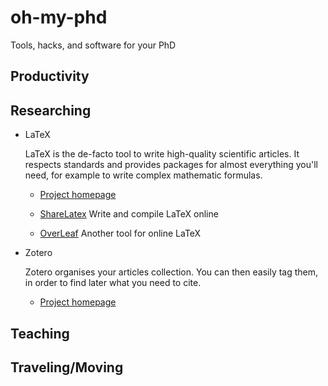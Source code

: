 oh-my-phd
=========

Tools, hacks, and software for your PhD

## Productivity

## Researching

* LaTeX
  
  LaTeX is the de-facto tool to write high-quality scientific
  articles.  It respects standards and provides packages for almost
  everything you'll need, for example to write complex mathematic
  formulas.

  * [Project homepage](http://www.latex-project.org)

  * [ShareLatex](https://www.sharelatex.com) Write and compile LaTeX
    online

  * [OverLeaf](https://www.overleaf.com) Another tool for online LaTeX
  
* Zotero
  
  Zotero organises your articles collection. You can then easily tag
  them, in order to find later what you need to cite.

  * [Project homepage](https://www.zotero.org)

## Teaching

## Traveling/Moving

